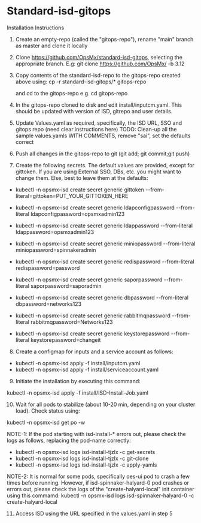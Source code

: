 # Standard-isd-gitops

Installation Instructions
1. Create an empty-repo (called the "gitops-repo"), rename "main" branch as master and clone it locally
2. Clone https://github.com/OpsMx/standard-isd-gitops, selecting the appropriate branch. E.g:
   git clone https://github.com/OpsMx/  -b 3.12
3. Copy contents of the standard-isd-repo to the gitops-repo created above using:
   cp -r standard-isd-gitops/* gitops-repo
   
   and cd to the gitops-repo e.g. cd gitops-repo
4. In the gitops-repo cloned to disk and edit install/inputcm.yaml. This should be updated with version of ISD, gitrepo and user details.
5. Update Values.yaml as required, specifically, the ISD URL, SSO and gitops repo (need clear instructions here)
TODO: Clean-up all the sample values.yamls WITH COMMENTS, remove "sai", set the defaults correct

6. Push all changes in the gitops-repo to git (git add; git commit;git push)

7. Create the following secrets. The default values are provided, except for gittoken. If you are using External SSO, DBs, etc. you might want to change them. Else, best to leave them at the defaults:
- kubectl -n opsmx-isd create secret generic gittoken --from-literal=gittoken=PUT_YOUR_GITTOKEN_HERE

- kubectl -n opsmx-isd create secret generic ldapconfigpassword --from-literal ldapconfigpassword=opsmxadmin123
- kubectl -n opsmx-isd create secret generic ldappassword --from-literal ldappassword=opsmxadmin123
- kubectl -n opsmx-isd create secret generic miniopassword --from-literal miniopassword=spinnakeradmin
- kubectl -n opsmx-isd create secret generic redispassword --from-literal redispassword=password
- kubectl -n opsmx-isd create secret generic saporpassword --from-literal saporpassword=saporadmin
- kubectl -n opsmx-isd create secret generic dbpassword --from-literal dbpassword=networks123
- kubectl -n opsmx-isd create secret generic rabbitmqpassword --from-literal rabbitmqpassword=Networks123
- kubectl -n opsmx-isd create secret generic keystorepassword --from-literal keystorepassword=changeit

8. Create a configmap for inputs and a service account as follows:
- kubectl -n opsmx-isd apply -f install/inputcm.yaml 
- kubectl -n opsmx-isd apply -f install/serviceaccount.yaml

9. Initiate the installation by executing this command:

kubectl -n opsmx-isd apply -f install/ISD-Install-Job.yaml

10. Wait for all pods to stabilize (about 10-20 min, depending on your cluster load). Check status using:

kubectl -n opsmx-isd get po -w

NOTE-1: If the pod starting with isd-install-* errors out, please check the logs as follows, replacing the pod-name correctly:
- kubectl -n opsmx-isd logs isd-install-tjzlx -c get-secrets
- kubectl -n opsmx-isd logs isd-install-tjzlx -c git-clone
- kubectl -n opsmx-isd logs isd-install-tjzlx -c apply-yamls


NOTE-2: It is normal for some pods, specifically oes-ui pod to crash a few times before running. However, if isd-spinnaker-halyard-0 pod crashes or errors out, please check the logs of the "create-halyard-local" init container using this commamd:
kubectl -n opsmx-isd logs isd-spinnaker-halyard-0 -c create-halyard-local

11. Access ISD using the URL specified in the values.yaml in step 5




